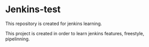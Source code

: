 # Jenkins-test
This repository is created for jenkins learning.

This project is created in order to learn jenkins features, freestyle, pipelinning.
